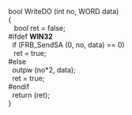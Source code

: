 bool    WriteDO (int no, WORD data)    
{   
&nbsp;&nbsp;  bool ret = false;  
#ifdef __WIN32__  
&nbsp; if (FRB_SendSA (0, no, data) == 0)  
&ensp; ret = true;  
#else  
&nbsp;	outpw (no*2, data);           
&nbsp;	ret = true;  
#endif  
&nbsp;   return (ret);  
}  

